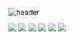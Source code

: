 
![header](https://capsule-render.vercel.app/api?type=cylinder&color=auto&text=MinseokGo&fontAlignY=45&fontSize=60&height=150&animation=blinking&desc=Welcome%20my%20Git%20World&descAlignY=70)
<div align="center>
  # Welcome MinseokGo GitHub!! 👋
[![Solved.ac
프로필](http://mazassumnida.wtf/api/v2/generate_badge?boj=rhalstjr1999)](https://solved.ac/rhalstjr1999)</br>
  [![Top Langs](https://github-readme-stats.vercel.app/api/top-langs/?username=MinseokGo&langs_count=8)](https://github.com/MinseokGo/github-readme-stats)
  ![Anurag's GitHub stats](https://github-readme-stats.vercel.app/api?username=MinseokGo&show_icons=true&theme=tokyonight)
 ***
Studying ✏️</br>
  <img src="https://img.shields.io/badge/spring-6DB33F?style=flat-square&logo=Spring&logoColor=white"/> <img src="https://img.shields.io/badge/Java-1E8CBE?style=flat-square&logo=Java&logoColor=white"/> <img src="https://img.shields.io/badge/Python-3776AB?style=flat-square&logo=Python&logoColor=white"/> <img src="https://img.shields.io/badge/MySQL-4479A1?style=flat-square&logo=MySQL&logoColor=white"/> <img src="https://img.shields.io/badge/HTML5-E34F26?style=flat-square&logo=HTML5&logoColor=white"/> <img src="https://img.shields.io/badge/CSS3-1572B6?style=flat-square&logo=CSS3&logoColor=white"/> <img src="https://img.shields.io/badge/JavaScript-F7DF1E?style=flat-square&logo=JavaScript&logoColor=white"/>
</div>
